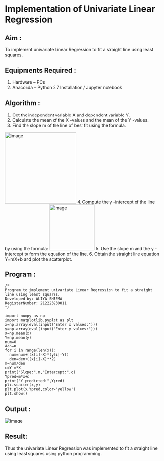# Implementation of Univariate Linear Regression


## Aim :
To implement univariate Linear Regression to fit a straight line using least squares.


## Equipments Required :
1. Hardware – PCs
2. Anaconda – Python 3.7 Installation / Jupyter notebook


## Algorithm :
1. Get the independent variable X and dependent variable Y.
2. Calculate the mean of the X -values and the mean of the Y -values.
3. Find the slope m of the line of best fit using the formula. 
<img width="231" alt="image" src="https://user-images.githubusercontent.com/93026020/192078527-b3b5ee3e-992f-46c4-865b-3b7ce4ac54ad.png">
4. Compute the y -intercept of the line by using the formula:
<img width="148" alt="image" src="https://user-images.githubusercontent.com/93026020/192078545-79d70b90-7e9d-4b85-9f8b-9d7548a4c5a4.png">
5. Use the slope m and the y -intercept to form the equation of the line.
6. Obtain the straight line equation Y=mX+b and plot the scatterplot.


## Program :
```
/*
Program to implement univariate Linear Regression to fit a straight line using least squares.
Developed by: ALIYA SHEEMA 
RegisterNumber: 212223230011 
*/
```
```
import numpy as np
import matplotlib.pyplot as plt
x=np.array(eval(input("Enter x values:")))
y=np.array(eval(input("Enter y values:")))
X=np.mean(x)
Y=np.mean(y)
num=0
den=0
for i in range(len(x)):
  num=num+((x[i]-X)*(y[i]-Y))
  den=den+((x[i]-X)**2)
m=num/den
c=Y-m*X
print("Slope:",m,"Intercept:",c)
Ypred=m*x+c
print("Y predicted:",Ypred)
plt.scatter(x,y)
plt.plot(x,Ypred,color='yellow')
plt.show()
```


## Output :

![image](https://github.com/user-attachments/assets/70fd4871-82c1-4f93-8182-9b6887a20683)


## Result:
Thus the univariate Linear Regression was implemented to fit a straight line using least squares using python programming.
